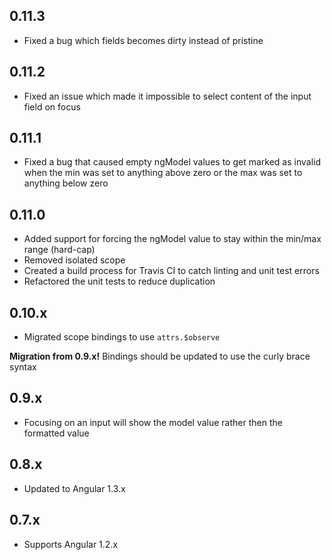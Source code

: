 ## 0.11.3

* Fixed a bug which fields becomes dirty instead of pristine

## 0.11.2

* Fixed an issue which made it impossible to select content of the input field on focus

## 0.11.1

* Fixed a bug that caused empty ngModel values to get marked as invalid when the min was set to anything above zero or the max was set to anything below zero

## 0.11.0

* Added support for forcing the ngModel value to stay within the min/max range (hard-cap)
* Removed isolated scope
* Created a build process for Travis CI to catch linting and unit test errors
* Refactored the unit tests to reduce duplication

## 0.10.x

* Migrated scope bindings to use `attrs.$observe`

**Migration from 0.9.x!**
Bindings should be updated to use the curly brace syntax

## 0.9.x

* Focusing on an input will show the model value rather then the formatted value

## 0.8.x

* Updated to Angular 1.3.x

## 0.7.x

* Supports Angular 1.2.x
